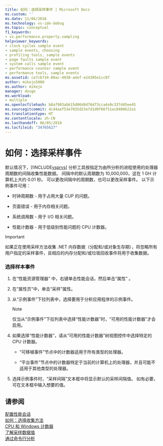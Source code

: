 ```yaml
---
title: 如何：选择采样事件 | Microsoft Docs
ms.custom: ''
ms.date: 11/04/2016
ms.technology: vs-ide-debug
ms.topic: conceptual
f1_keywords:
- vs.performance.property.sampling
helpviewer_keywords:
- clock cycles sample event
- sample events, choosing
- profiling tools, sample events
- page faults sample event
- system calls sample event
- performance counter sample event
- performance tools, sample events
ms.assetid: ce7cb734-80ac-4930-a4ef-e24395e1cc07
author: mikejo5000
ms.author: mikejo
manager: douge
ms.workload:
- multiple
ms.openlocfilehash: b8af903abb15d06d8d76d73cca4a9c337d45ee45
ms.sourcegitcommit: 4cd4aef53e7035d23e7d1d0f66f51ac8480622a1
ms.translationtype: HT
ms.contentlocale: zh-CN
ms.lasthandoff: 06/05/2018
ms.locfileid: "34765627"
---
```

# <a name="how-to-choose-sampling-events"></a>如何：选择采样事件
默认情况下，[!INCLUDE[vsprvs](../code-quality/includes/vsprvs_md.md)] 分析工具按指定为由所分析的进程使用的处理器周期数的间隔收集性能数据。 间隔中的默认周期数为 10,000,000，这在 1 GH 计算机上大约 0.01 秒。 可以更改间隔中的周期数，也可以更改采样事件。 以下示例事件可用：  
  
-   时钟周期数 - 用于占用大量 CUP 的问题。  
  
-   页面错误 - 用于内存相关问题。  
  
-   系统调用数 - 用于 I/O 相关问题。  
  
-   性能计数器 - 用于低级别性能问题的 CPU 计数器。  
  
> [!IMPORTANT]
>  如果正在使用采样方法收集 .NET 内存数据（分配和/或对象生存期），将忽略所有用户指定的采样事件，且相应的内存分配和/或垃圾回收事件将用于收集数据。  
  
### <a name="to-select-a-sample-event"></a>选择样本事件  
  
1.  在“性能资源管理器” 中，右键单击性能会话，然后单击“属性” 。  
  
2.  在“属性页”中，单击“采样”属性。  
  
3.  从“示例事件”下拉列表中，选择要用于分析应用程序的示例事件。  
  
    > [!NOTE]
    >  仅当从“示例事件”下拉列表中选择“性能计数器”时，“可用的性能计数器”才会启用。  
  
4.  如果选择“性能计数器”，请从“可用的性能计数器”树视图控件中选择特定的 CPU 计数器。  
  
    -   “可移植事件”节点中的计数器适用于所有类型的处理器。  
  
    -   “平台事件”节点中的计数器特定于当前的计算机上的处理器，并且可能不适用于其他类型的处理器。  
  
5.  选择示例事件时，“采样间隔”文本框中将显示默认的采样间隔值。 如有必要，可在文本框中输入想要的值。  
  
## <a name="see-also"></a>请参阅  
 [配置性能会话](../profiling/configuring-performance-sessions.md)   
 [如何：选择收集方法](../profiling/how-to-choose-collection-methods.md)   
 [CPU 和 Windows 计数器](../profiling/cpu-and-windows-counters.md)   
 [了解采样数据值](../profiling/understanding-sampling-data-values.md)   
 [通过命令行分析](../profiling/using-the-profiling-tools-from-the-command-line.md)